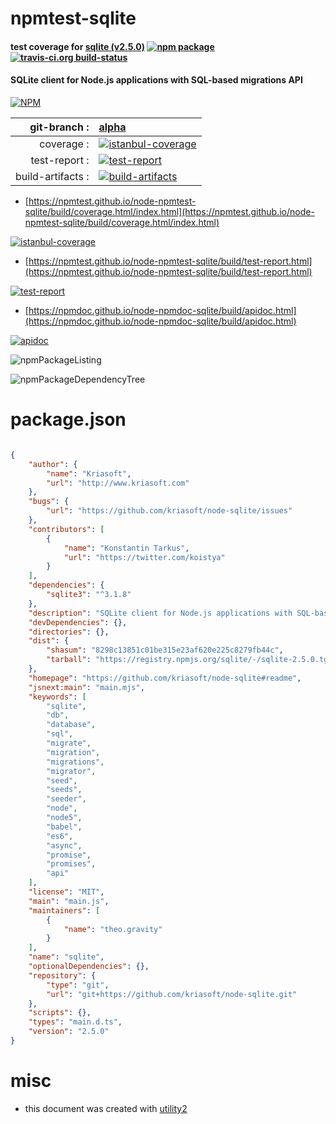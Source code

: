 # npmtest-sqlite

#### test coverage for  [sqlite (v2.5.0)](https://github.com/kriasoft/node-sqlite#readme)  [![npm package](https://img.shields.io/npm/v/npmtest-sqlite.svg?style=flat-square)](https://www.npmjs.org/package/npmtest-sqlite) [![travis-ci.org build-status](https://api.travis-ci.org/npmtest/node-npmtest-sqlite.svg)](https://travis-ci.org/npmtest/node-npmtest-sqlite)

#### SQLite client for Node.js applications with SQL-based migrations API

[![NPM](https://nodei.co/npm/sqlite.png?downloads=true&downloadRank=true&stars=true)](https://www.npmjs.com/package/sqlite)

| git-branch : | [alpha](https://github.com/npmtest/node-npmtest-sqlite/tree/alpha)|
|--:|:--|
| coverage : | [![istanbul-coverage](https://npmtest.github.io/node-npmtest-sqlite/build/coverage.badge.svg)](https://npmtest.github.io/node-npmtest-sqlite/build/coverage.html/index.html)|
| test-report : | [![test-report](https://npmtest.github.io/node-npmtest-sqlite/build/test-report.badge.svg)](https://npmtest.github.io/node-npmtest-sqlite/build/test-report.html)|
| build-artifacts : | [![build-artifacts](https://npmtest.github.io/node-npmtest-sqlite/glyphicons_144_folder_open.png)](https://github.com/npmtest/node-npmtest-sqlite/tree/gh-pages/build)|

- [https://npmtest.github.io/node-npmtest-sqlite/build/coverage.html/index.html](https://npmtest.github.io/node-npmtest-sqlite/build/coverage.html/index.html)

[![istanbul-coverage](https://npmtest.github.io/node-npmtest-sqlite/build/screenCapture.buildCi.browser.%252Ftmp%252Fbuild%252Fcoverage.lib.html.png)](https://npmtest.github.io/node-npmtest-sqlite/build/coverage.html/index.html)

- [https://npmtest.github.io/node-npmtest-sqlite/build/test-report.html](https://npmtest.github.io/node-npmtest-sqlite/build/test-report.html)

[![test-report](https://npmtest.github.io/node-npmtest-sqlite/build/screenCapture.buildCi.browser.%252Ftmp%252Fbuild%252Ftest-report.html.png)](https://npmtest.github.io/node-npmtest-sqlite/build/test-report.html)

- [https://npmdoc.github.io/node-npmdoc-sqlite/build/apidoc.html](https://npmdoc.github.io/node-npmdoc-sqlite/build/apidoc.html)

[![apidoc](https://npmdoc.github.io/node-npmdoc-sqlite/build/screenCapture.buildCi.browser.%252Ftmp%252Fbuild%252Fapidoc.html.png)](https://npmdoc.github.io/node-npmdoc-sqlite/build/apidoc.html)

![npmPackageListing](https://npmtest.github.io/node-npmtest-sqlite/build/screenCapture.npmPackageListing.svg)

![npmPackageDependencyTree](https://npmtest.github.io/node-npmtest-sqlite/build/screenCapture.npmPackageDependencyTree.svg)



# package.json

```json

{
    "author": {
        "name": "Kriasoft",
        "url": "http://www.kriasoft.com"
    },
    "bugs": {
        "url": "https://github.com/kriasoft/node-sqlite/issues"
    },
    "contributors": [
        {
            "name": "Konstantin Tarkus",
            "url": "https://twitter.com/koistya"
        }
    ],
    "dependencies": {
        "sqlite3": "^3.1.8"
    },
    "description": "SQLite client for Node.js applications with SQL-based migrations API",
    "devDependencies": {},
    "directories": {},
    "dist": {
        "shasum": "8298c13851c01be315e23af620e225c8279fb44c",
        "tarball": "https://registry.npmjs.org/sqlite/-/sqlite-2.5.0.tgz"
    },
    "homepage": "https://github.com/kriasoft/node-sqlite#readme",
    "jsnext:main": "main.mjs",
    "keywords": [
        "sqlite",
        "db",
        "database",
        "sql",
        "migrate",
        "migration",
        "migrations",
        "migrator",
        "seed",
        "seeds",
        "seeder",
        "node",
        "node5",
        "babel",
        "es6",
        "async",
        "promise",
        "promises",
        "api"
    ],
    "license": "MIT",
    "main": "main.js",
    "maintainers": [
        {
            "name": "theo.gravity"
        }
    ],
    "name": "sqlite",
    "optionalDependencies": {},
    "repository": {
        "type": "git",
        "url": "git+https://github.com/kriasoft/node-sqlite.git"
    },
    "scripts": {},
    "types": "main.d.ts",
    "version": "2.5.0"
}
```



# misc
- this document was created with [utility2](https://github.com/kaizhu256/node-utility2)
